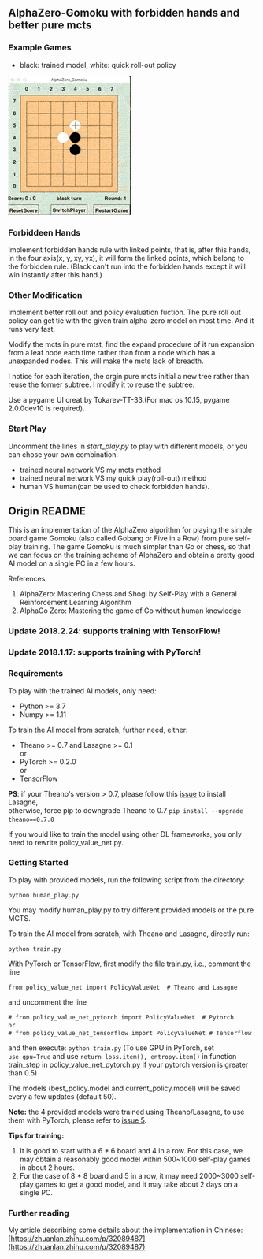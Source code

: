 ## AlphaZero-Gomoku with forbidden hands and better pure mcts
### Example Games
- black: trained model, white: quick roll-out policy
  
![black: trained model, white:quick roll-out](./playout400.gif)
### Forbiddeen Hands
Implement forbidden hands rule with linked points, that is, after this hands, in the four axis(x, y, xy, yx), it will form the linked points, which belong to the forbidden rule. (Black can't run into the forbidden hands except it will win instantly after this hand.)
### Other Modification
Implement better roll out and policy evaluation fuction. The pure roll out policy can get tie with the given train alpha-zero model on most time. And it runs very fast.

Modify the mcts in pure mtst, find the expand procedure of it run expansion from a leaf node each time rather than from a node which has a unexpanded nodes. This will make the mcts lack of breadth. 

I notice for each iteration, the orgin pure mcts initial a new tree rather than reuse the former subtree. I modify it to reuse the subtree.

Use a pygame UI creat by Tokarev-TT-33.(For mac os 10.15, pygame 2.0.0dev10 is required).
### Start Play
Uncomment the lines in _start\_play.py_ to play with different models, or you can chose your own combination.
* trained neural network VS my mcts method
* trained neural network VS my quick play(roll-out) method
* human VS human(can be used to check forbidden hands).

## Origin README
This is an implementation of the AlphaZero algorithm for playing the simple board game Gomoku (also called Gobang or Five in a Row) from pure self-play training. The game Gomoku is much simpler than Go or chess, so that we can focus on the training scheme of AlphaZero and obtain a pretty good AI model on a single PC in a few hours. 

References:  
1. AlphaZero: Mastering Chess and Shogi by Self-Play with a General Reinforcement Learning Algorithm
2. AlphaGo Zero: Mastering the game of Go without human knowledge

### Update 2018.2.24: supports training with TensorFlow!
### Update 2018.1.17: supports training with PyTorch!

### Requirements
To play with the trained AI models, only need:
- Python >= 3.7
- Numpy >= 1.11

To train the AI model from scratch, further need, either:
- Theano >= 0.7 and Lasagne >= 0.1      
or
- PyTorch >= 0.2.0    
or
- TensorFlow

**PS**: if your Theano's version > 0.7, please follow this [issue](https://github.com/aigamedev/scikit-neuralnetwork/issues/235) to install Lasagne,  
otherwise, force pip to downgrade Theano to 0.7 ``pip install --upgrade theano==0.7.0``

If you would like to train the model using other DL frameworks, you only need to rewrite policy_value_net.py.

### Getting Started
To play with provided models, run the following script from the directory:  
```
python human_play.py  
```
You may modify human_play.py to try different provided models or the pure MCTS.

To train the AI model from scratch, with Theano and Lasagne, directly run:   
```
python train.py
```
With PyTorch or TensorFlow, first modify the file [train.py](https://github.com/junxiaosong/AlphaZero_Gomoku/blob/master/train.py), i.e., comment the line
```
from policy_value_net import PolicyValueNet  # Theano and Lasagne
```
and uncomment the line 
```
# from policy_value_net_pytorch import PolicyValueNet  # Pytorch
or
# from policy_value_net_tensorflow import PolicyValueNet # Tensorflow
```
and then execute: ``python train.py``  (To use GPU in PyTorch, set ``use_gpu=True`` and use ``return loss.item(), entropy.item()`` in function train_step in policy_value_net_pytorch.py if your pytorch version is greater than 0.5)

The models (best_policy.model and current_policy.model) will be saved every a few updates (default 50).  

**Note:** the 4 provided models were trained using Theano/Lasagne, to use them with PyTorch, please refer to [issue 5](https://github.com/junxiaosong/AlphaZero_Gomoku/issues/5).

**Tips for training:**
1. It is good to start with a 6 * 6 board and 4 in a row. For this case, we may obtain a reasonably good model within 500~1000 self-play games in about 2 hours.
2. For the case of 8 * 8 board and 5 in a row, it may need 2000~3000 self-play games to get a good model, and it may take about 2 days on a single PC.

### Further reading
My article describing some details about the implementation in Chinese: [https://zhuanlan.zhihu.com/p/32089487](https://zhuanlan.zhihu.com/p/32089487) 
